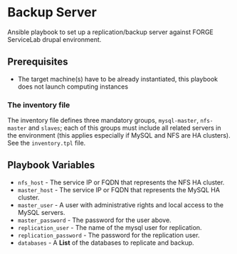 Backup Server
=============

Ansible playbook to set up a replication/backup server against FORGE ServiceLab drupal environment.

Prerequisites
-------------

- The target machine(s) have to be already instantiated, this playbook does not launch computing instances

### The inventory file
The inventory file defines three mandatory groups, `mysql-master`, `nfs-master` and `slaves`; each of this groups must include all related servers in the environment (this applies especially if MySQL and NFS are HA clusters). See the `inventory.tpl` file.

Playbook Variables
------------------

- `nfs_host` - The service IP or FQDN that represents the NFS HA cluster.
- `master_host` - The service IP or FQDN that represents the MySQL HA cluster.
- `master_user` - A user with administrative rights and local access to the MySQL servers.
- `master_password` - The password for the user above.
- `replication_user` - The name of the mysql user for replication.
- `replication_password` - The password for the replication user.
- `databases` - A **List** of the databases to replicate and backup.
